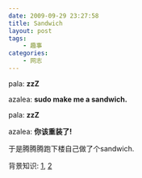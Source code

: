 ```yaml
---
date: 2009-09-29 23:27:58
title: Sandwich
layout: post
tags:
    - 趣事
categories:
    - 网志
---
```

pala: <strong>zzZ</strong>

azalea: <strong>sudo make me a sandwich.</strong>

pala: <strong>zzZ</strong>

azalea: <strong>你该重装了!</strong>

于是腾腾腾跑下楼自己做了个sandwich.

背景知识: <a href="http://xkcd.com/149/" target="_blank">1</a>, <a href="http://en.wikipedia.org/wiki/Sudo" target="_blank">2</a>
